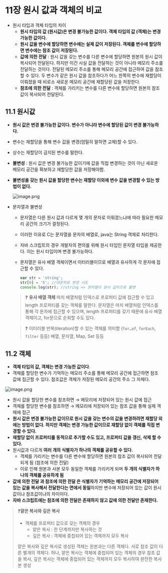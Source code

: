 # 11장 원시 값과 객체의 비교

- 원시 타입과 객체 타입의 차이
    - **원시 타입의 값 (원시값)은 변경 불가능한 값이다. 객체 타입의 값 (객체)는 변경 가능한 값이다.**
    - **원시 값을 변수에 할당하면 변수에는 실제 값이 저장된다. 객체를 변수에 할당하면 변수에는 참조 값이 저장된다.**
    - **값에 의한 전달** : 원시 값을 갖는 변수를 다른 변수에 할당하면 원본의 원시 값이 복사되어 전달된다.
    하지만 이건 사실 값을 전달하는 것이 아니라 메모리 주소를 전달하는 것이다. 전달된 메모리 주소를 통해 메모리 공간에 접근하여 값을 참조할 수 있다. 
    두 변수가 같은 원시 값을 참조하다가 어느 한쪽의 변수에 재할당이 이뤄졌을 때 비로소 새로운 메모리 공간에 재할당된 값을 저장한다.
    - **참조에 의한 전달** : 객체를 가리키는 변수를 다른 변수에 할당하면 원본의 참조 값이 복사되어 전달된다.

## 11.1 원시값

- **원시 값은 변경 불가능한 값이다. 변수가 아니라 변수에 할당된 값이 변경 불가능하다.**
- 변수는 재할당을 통해 변수 값을 변경(엄밀히 말하면 교체)할 수 있다.
- 상수는 재할당이 금지된 변수를 말한다.
- **불변성** : 원시 값은 변경 불가능한 값이기에 값을 직접 변경하는 것이 아닌 새로운 메모리 공간을 확보하고 재할당한 값을 저장해야함.
- **불변성을 갖는 원시 값을 할당한 변수는 재할당 이외에 변수 값을 변경할 수 있는 방법이 없다.**
    
    ![image.png](11%E1%84%8C%E1%85%A1%E1%86%BC%20%E1%84%8B%E1%85%AF%E1%86%AB%E1%84%89%E1%85%B5%20%E1%84%80%E1%85%A1%E1%86%B9%E1%84%80%E1%85%AA%20%E1%84%80%E1%85%A2%E1%86%A8%E1%84%8E%E1%85%A6%E1%84%8B%E1%85%B4%20%E1%84%87%E1%85%B5%E1%84%80%E1%85%AD%201bcf78a2bff180dfb57be5221283d1cf/image.png)
    

- 문자열과 불변성
    - 문자열은 다른 원시 값과 다르게 몇 개의 문자로 이뤄졌느냐에 따라 필요한 메모리 공간의 크기가 결정된다.
    - 이러한 이유로 C는 문자열을 문자의 배열로, java는 String 객체로 처리한다.
    - 자바 스크립트의 경우 개발자의 편의를 위해 원시 타입인 문자열 타입을 제공한다. 이는 원시 타입이며 변경 불가능하다.
    - 문자열은 유사 배열 객체이면서 이터러블이므로 배열과 유사하게 각 문자에 접근할 수 있다.
        
        ```jsx
        var str = 'string';
        str[0] = 'S'; //대문자로 변경 시도
        console.log(str); //string => 문자열이 원시 값이므로 불변
        ```
        
    
    > ❓ **유사 배열 객체**
    마치 배열처럼 인덱스로 프로퍼티 값에 접근할 수 있고 length 프로퍼티를 갖는 객체를 말한다. 
    문자열은 마치 배열처럼 인덱스를 통해 각 문자에 접근할 수 있으며, length 프로퍼티를 갖기 때문에 유사 배열 객체이고, for문으로 순회할 수도 있다.
    > 
    
    > ❓ 이터러블
    반복(iteration)할 수 있는 객체를 의미함 (`for…of`, `forEach`, `filter` 등등)
    배열, 문자열, Map, Set 등등
    > 

## 11.2 객체

- **객체 타입의 값, 객체는 변경 가능한 값이다**.
- 객체를 할당한 변수가 기억하는 메모리 주소를 통해 메모리 공간에 접근하면 참조 값에 접근할 수 있다. 참조값은 객체가 저장된 메모리 공간의 주소 그 자체다.

![image.png](11%E1%84%8C%E1%85%A1%E1%86%BC%20%E1%84%8B%E1%85%AF%E1%86%AB%E1%84%89%E1%85%B5%20%E1%84%80%E1%85%A1%E1%86%B9%E1%84%80%E1%85%AA%20%E1%84%80%E1%85%A2%E1%86%A8%E1%84%8E%E1%85%A6%E1%84%8B%E1%85%B4%20%E1%84%87%E1%85%B5%E1%84%80%E1%85%AD%201bcf78a2bff180dfb57be5221283d1cf/image%201.png)

- 원시 값을 할당한 변수를 참조하면 → 메모리에 저장되어 있는 원시 값에 접근
- 객체를 할당한 변수를 참조하면 → 메모리에 저장되어 있는 참조 값을 통해 실제 객체에 접근
- **원시 값은 변경 불가능한 값이므로 원시 값을 갖는 변수의 값을 변경하려면 재할당 외에는 방법이 없다. 하지만 객체는 변경 가능한 값이므로 재할당 없이 객체를 직접 변경할 수 있다.**
- **재할당 없이 프로퍼티를 동적으로 추가할 수도 있고, 프로퍼티 값을 갱신, 삭제 할 수 있다.**
- 원시값과 다르게 **여러 개의 식별자가 하나의 객체를 공유할 수 있다.**
    - 객체를 가리키는 변수를 다른 변수에 할당하면 원본의 참조 값이 복사되어 전달되게 됨 (참조에 의한 전달)
    - 이로 인해 원본과 사본 모두 동일한 객체를 가리키게 되며 **두 개의 식별자가 하나의 객체를 공유하게 됨**
- **값에 의한 전달 과 참조에 의한 전달 은 식별자가 기억하는 메모리 공간에 저장되어 있는 값을 복사해서 전달한다는 면에서 동일**하지만 변수에 저장되어 있는 값이 원시 값이냐 참조값이냐의 차이이다.
- **자바 스크립트에는 참조에 의한 전달은 존재하지 않고 값에 의한 전달만 존재한다.**

> ❓**얕은 복사와 깊은 복사**
> 
> - 객체를 프로퍼티 값으로 갖는 객체의 경우
>     - 얕은 복사 : 한 단계까지만 복사하는 것
>     - 깊은 복사 : 객체에 중첩되어 있는 객체까지 모두 복사
> 
> 얕은 복사와 깊은 복사로 생성된 객체는 원본과는 다른 객체다. 서로 참조 값이 다른 별개의 객체다. 허나,
> 얕은 복사는 객체에 중첩되어 있는 객체의 경우 참조 값을 복사,
> 깊은 복사는 객체에 중첩되어 있는 객체까지 모두 복사하여 완전한 복사본 생성
>